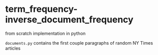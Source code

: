 # term_frequency-inverse_document_frequency
from scratch implementation in python

`documents.py` contains the first couple paragraphs of random NY Times articles
